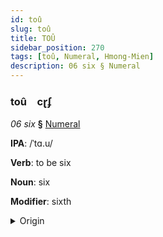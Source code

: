 ```yaml
---
id: toû
slug: toû
title: TOÛ
sidebar_position: 270
tags: [toû, Numeral, Hmong-Mien]
description: 06 six § Numeral
---
```


### toû&emsp;<span kind="abugida">cɽʄ</span>

*06 six* **§** [Numeral](../../tags/Numeral)

**IPA**: /ˈtɑ.u/

**Verb**: to be six

**Noun**: six

**Modifier**: sixth

<details>
    <summary>Origin</summary>
    Hmong, White rau /ʈau̯˧/<br/>
    <em>Hmong-Mien Language Family</em>
</details>